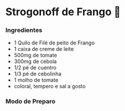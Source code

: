 # Strogonoff de Frango :chicken:

### Ingredientes

- 1 Quilo de Filé de peito de Frango 
- 1 caixa de creme de leite 
- 500mg de tomate 
- 300mg de cebola 
- 1/2 pé de cuentro 
- 1/3 pé de cebolinha 
- 1 molho de tomate 
- coloral, tempero e sal a gosto

### Modo de Preparo

